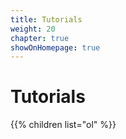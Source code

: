 ```yaml
---
title: Tutorials
weight: 20
chapter: true
showOnHomepage: true
---
```


# Tutorials

{{% children list="ol" %}}
